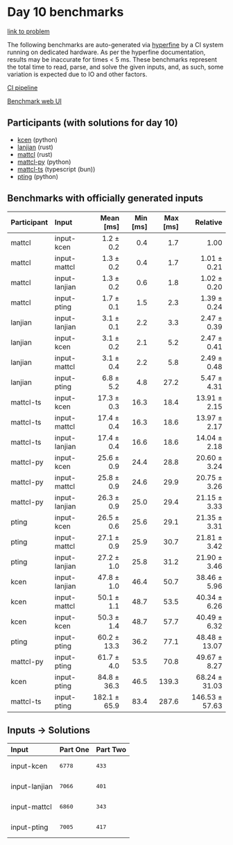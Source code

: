 # Day 10 benchmarks

[link to problem](https://adventofcode.com/2023/day/10)

The following benchmarks are auto-generated via
[hyperfine](https://github.com/sharkdp/hyperfine) by a CI system running on
dedicated hardware. As per the hyperfine documentation, results may be
inaccurate for times < 5 ms. These benchmarks represent the total time to read,
parse, and solve the given inputs, and, as such, some variation is expected due
to IO and other factors.

[CI pipeline](http://ci.papercode.net:8080/teams/main/pipelines/aoc2023)

[Benchmark web UI](https://aoc.ancalagon.black)


## Participants (with solutions for day 10)

- [kcen](https://github.com/kcen/aoc2023) (python)
- [lanjian](https://github.com/lanjian/aoc-2023) (rust)
- [mattcl](https://github.com/mattcl/aoc2023) (rust)
- [mattcl-py](https://github.com/mattcl/aoc2023-py) (python)
- [mattcl-ts](https://github.com/mattcl/aoc2023-js) (typescript (bun))
- [pting](https://github.com/pting/aoc2023) (python)


## Benchmarks with officially generated inputs

| Participant | Input | Mean [ms] | Min [ms] | Max [ms] | Relative |
|:---|:---|---:|---:|---:|---:|
| mattcl | input-kcen | 1.2 ± 0.2 | 0.4 | 1.7 | 1.00 |
| mattcl | input-mattcl | 1.3 ± 0.2 | 0.4 | 1.7 | 1.01 ± 0.21 |
| mattcl | input-lanjian | 1.3 ± 0.2 | 0.6 | 1.8 | 1.02 ± 0.20 |
| mattcl | input-pting | 1.7 ± 0.1 | 1.5 | 2.3 | 1.39 ± 0.24 |
| lanjian | input-lanjian | 3.1 ± 0.1 | 2.2 | 3.3 | 2.47 ± 0.39 |
| lanjian | input-kcen | 3.1 ± 0.2 | 2.1 | 5.2 | 2.47 ± 0.41 |
| lanjian | input-mattcl | 3.1 ± 0.4 | 2.2 | 5.8 | 2.49 ± 0.48 |
| lanjian | input-pting | 6.8 ± 5.2 | 4.8 | 27.2 | 5.47 ± 4.31 |
| mattcl-ts | input-kcen | 17.3 ± 0.3 | 16.3 | 18.4 | 13.91 ± 2.15 |
| mattcl-ts | input-mattcl | 17.4 ± 0.4 | 16.3 | 18.6 | 13.97 ± 2.17 |
| mattcl-ts | input-lanjian | 17.4 ± 0.4 | 16.6 | 18.6 | 14.04 ± 2.18 |
| mattcl-py | input-kcen | 25.6 ± 0.9 | 24.4 | 28.8 | 20.60 ± 3.24 |
| mattcl-py | input-mattcl | 25.8 ± 0.9 | 24.6 | 29.9 | 20.75 ± 3.26 |
| mattcl-py | input-lanjian | 26.3 ± 0.9 | 25.0 | 29.4 | 21.15 ± 3.33 |
| pting | input-kcen | 26.5 ± 0.6 | 25.6 | 29.1 | 21.35 ± 3.31 |
| pting | input-mattcl | 27.1 ± 0.9 | 25.9 | 30.7 | 21.81 ± 3.42 |
| pting | input-lanjian | 27.2 ± 1.0 | 25.8 | 31.2 | 21.90 ± 3.46 |
| kcen | input-lanjian | 47.8 ± 1.0 | 46.4 | 50.7 | 38.46 ± 5.96 |
| kcen | input-mattcl | 50.1 ± 1.1 | 48.7 | 53.5 | 40.34 ± 6.26 |
| kcen | input-kcen | 50.3 ± 1.4 | 48.7 | 57.7 | 40.49 ± 6.32 |
| pting | input-pting | 60.2 ± 13.3 | 36.2 | 77.1 | 48.48 ± 13.07 |
| mattcl-py | input-pting | 61.7 ± 4.0 | 53.5 | 70.8 | 49.67 ± 8.27 |
| kcen | input-pting | 84.8 ± 36.3 | 46.5 | 139.3 | 68.24 ± 31.03 |
| mattcl-ts | input-pting | 182.1 ± 65.9 | 83.4 | 287.6 | 146.53 ± 57.63 |


## Inputs -> Solutions

| Input | Part One | Part Two |
|:---|:---|:---|
|input-kcen|<pre>6778</pre>|<pre>433</pre>|
|input-lanjian|<pre>7066</pre>|<pre>401</pre>|
|input-mattcl|<pre>6860</pre>|<pre>343</pre>|
|input-pting|<pre>7005</pre>|<pre>417</pre>|